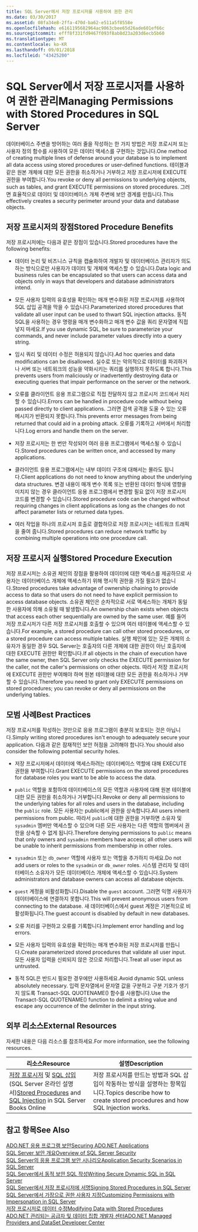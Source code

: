 ```yaml
---
title: SQL Server에서 저장 프로시저를 사용하여 권한 관리
ms.date: 03/30/2017
ms.assetid: 08fa34e8-2ffa-470d-ba62-e511a5f8558e
ms.openlocfilehash: e6161195682964ac9063cbee65d26ade601ef66c
ms.sourcegitcommit: efff8f331fd9467f093f8ab8d23a203d6ecb5b60
ms.translationtype: MT
ms.contentlocale: ko-KR
ms.lasthandoff: 09/01/2018
ms.locfileid: "43425200"
---
```

# <a name="managing-permissions-with-stored-procedures-in-sql-server"></a><span data-ttu-id="77e55-102">SQL Server에서 저장 프로시저를 사용하여 권한 관리</span><span class="sxs-lookup"><span data-stu-id="77e55-102">Managing Permissions with Stored Procedures in SQL Server</span></span>
<span data-ttu-id="77e55-103">데이터베이스 주변을 방어하는 여러 줄을 작성하는 한 가지 방법은 저장 프로시저 또는 사용자 정의 함수를 사용하여 모든 데이터 액세스를 구현하는 것입니다.</span><span class="sxs-lookup"><span data-stu-id="77e55-103">One method of creating multiple lines of defense around your database is to implement all data access using stored procedures or user-defined functions.</span></span> <span data-ttu-id="77e55-104">테이블과 같은 원본 개체에 대한 모든 권한을 취소하거나 거부하고 저장 프로시저에 EXECUTE 권한을 부여합니다.</span><span class="sxs-lookup"><span data-stu-id="77e55-104">You revoke or deny all permissions to underlying objects, such as tables, and grant EXECUTE permissions on stored procedures.</span></span> <span data-ttu-id="77e55-105">그러면 효율적으로 데이터 및 데이터베이스 개체 주변에 보안 경계를 만듭니다.</span><span class="sxs-lookup"><span data-stu-id="77e55-105">This effectively creates a security perimeter around your data and database objects.</span></span>  
  
## <a name="stored-procedure-benefits"></a><span data-ttu-id="77e55-106">저장 프로시저의 장점</span><span class="sxs-lookup"><span data-stu-id="77e55-106">Stored Procedure Benefits</span></span>  
 <span data-ttu-id="77e55-107">저장 프로시저에는 다음과 같은 장점이 있습니다.</span><span class="sxs-lookup"><span data-stu-id="77e55-107">Stored procedures have the following benefits:</span></span>  
  
-   <span data-ttu-id="77e55-108">데이터 논리 및 비즈니스 규칙을 캡슐화하여 개발자 및 데이터베이스 관리자가 의도하는 방식으로만 사용자가 데이터 및 개체에 액세스할 수 있습니다.</span><span class="sxs-lookup"><span data-stu-id="77e55-108">Data logic and business rules can be encapsulated so that users can access data and objects only in ways that developers and database administrators intend.</span></span>  
  
-   <span data-ttu-id="77e55-109">모든 사용자 입력의 유효성을 확인하는 매개 변수화된 저장 프로시저를 사용하여 SQL 삽입 공격을 막을 수 있습니다.</span><span class="sxs-lookup"><span data-stu-id="77e55-109">Parameterized stored procedures that validate all user input can be used to thwart SQL injection attacks.</span></span> <span data-ttu-id="77e55-110">동적 SQL을 사용하는 경우 명령을 매개 변수화하고 매개 변수 값을 쿼리 문자열에 직접 넣지 마세요.</span><span class="sxs-lookup"><span data-stu-id="77e55-110">If you use dynamic SQL, be sure to parameterize your commands, and never include parameter values directly into a query string.</span></span>  
  
-   <span data-ttu-id="77e55-111">임시 쿼리 및 데이터 수정은 허용되지 않습니다.</span><span class="sxs-lookup"><span data-stu-id="77e55-111">Ad hoc queries and data modifications can be disallowed.</span></span> <span data-ttu-id="77e55-112">실수로 또는 악의적으로 데이터를 파괴하거나 서버 또는 네트워크의 성능을 약화시키는 쿼리를 실행하지 못하도록 합니다.</span><span class="sxs-lookup"><span data-stu-id="77e55-112">This prevents users from maliciously or inadvertently destroying data or executing queries that impair performance on the server or the network.</span></span>  
  
-   <span data-ttu-id="77e55-113">오류를 클라이언트 응용 프로그램으로 직접 전달하지 않고 프로시저 코드에서 처리할 수 있습니다.</span><span class="sxs-lookup"><span data-stu-id="77e55-113">Errors can be handled in procedure code without being passed directly to client applications.</span></span> <span data-ttu-id="77e55-114">그러면 검색 공격을 도울 수 있는 오류 메시지가 반환되지 못합니다.</span><span class="sxs-lookup"><span data-stu-id="77e55-114">This prevents error messages from being returned that could aid in a probing attack.</span></span> <span data-ttu-id="77e55-115">오류를 기록하고 서버에서 처리합니다.</span><span class="sxs-lookup"><span data-stu-id="77e55-115">Log errors and handle them on the server.</span></span>  
  
-   <span data-ttu-id="77e55-116">저장 프로시저는 한 번만 작성되어 여러 응용 프로그램에서 액세스될 수 있습니다.</span><span class="sxs-lookup"><span data-stu-id="77e55-116">Stored procedures can be written once, and accessed by many applications.</span></span>  
  
-   <span data-ttu-id="77e55-117">클라이언트 응용 프로그램에서는 내부 데이터 구조에 대해서는 몰라도 됩니다.</span><span class="sxs-lookup"><span data-stu-id="77e55-117">Client applications do not need to know anything about the underlying data structures.</span></span> <span data-ttu-id="77e55-118">변경 내용이 매개 변수 목록 또는 반환된 데이터 형식에 영향을 미치지 않는 경우 클라이언트 응용 프로그램에서 변경할 필요 없이 저장 프로시저 코드를 변경할 수 있습니다.</span><span class="sxs-lookup"><span data-stu-id="77e55-118">Stored procedure code can be changed without requiring changes in client applications as long as the changes do not affect parameter lists or returned data types.</span></span>  
  
-   <span data-ttu-id="77e55-119">여러 작업을 하나의 프로시저 호출로 결합하므로 저장 프로시저는 네트워크 트래픽을 줄여 줍니다.</span><span class="sxs-lookup"><span data-stu-id="77e55-119">Stored procedures can reduce network traffic by combining multiple operations into one procedure call.</span></span>  
  
## <a name="stored-procedure-execution"></a><span data-ttu-id="77e55-120">저장 프로시저 실행</span><span class="sxs-lookup"><span data-stu-id="77e55-120">Stored Procedure Execution</span></span>  
 <span data-ttu-id="77e55-121">저장 프로시저는 소유권 체인의 장점을 활용하여 데이터에 대한 액세스를 제공하므로 사용자는 데이터베이스 개체에 액세스하기 위해 명시적 권한을 가질 필요가 없습니다.</span><span class="sxs-lookup"><span data-stu-id="77e55-121">Stored procedures take advantage of ownership chaining to provide access to data so that users do not need to have explicit permission to access database objects.</span></span> <span data-ttu-id="77e55-122">소유권 체인은 순차적으로 서로 액세스하는 개체가 동일한 사용자에 의해 소유될 때 발생합니다.</span><span class="sxs-lookup"><span data-stu-id="77e55-122">An ownership chain exists when objects that access each other sequentially are owned by the same user.</span></span> <span data-ttu-id="77e55-123">예를 들어 저장 프로시저가 다른 저장 프로시저를 호출할 수 있으며 여러 테이블에 액세스할 수 있습니다.</span><span class="sxs-lookup"><span data-stu-id="77e55-123">For example, a stored procedure can call other stored procedures, or a stored procedure can access multiple tables.</span></span> <span data-ttu-id="77e55-124">실행 체인에 있는 모든 개체의 소유자가 동일한 경우 SQL Server는 호출자의 다른 개체에 대한 권한이 아닌 호출자에 대한 EXECUTE 권한만 확인합니다.</span><span class="sxs-lookup"><span data-stu-id="77e55-124">If all objects in the chain of execution have the same owner, then SQL Server only checks the EXECUTE permission for the caller, not the caller's permissions on other objects.</span></span> <span data-ttu-id="77e55-125">따라서 저장 프로시저에 EXECUTE 권한만 부여해야 하며 원본 테이블에 대한 모든 권한을 취소하거나 거부할 수 있습니다.</span><span class="sxs-lookup"><span data-stu-id="77e55-125">Therefore you need to grant only EXECUTE permissions on stored procedures; you can revoke or deny all permissions on the underlying tables.</span></span>  
  
## <a name="best-practices"></a><span data-ttu-id="77e55-126">모범 사례</span><span class="sxs-lookup"><span data-stu-id="77e55-126">Best Practices</span></span>  
 <span data-ttu-id="77e55-127">저장 프로시저를 작성하는 것만으로 응용 프로그램이 충분히 보호되는 것은 아닙니다.</span><span class="sxs-lookup"><span data-stu-id="77e55-127">Simply writing stored procedures isn't enough to adequately secure your application.</span></span> <span data-ttu-id="77e55-128">다음과 같은 잠재적인 보안 허점을 고려해야 합니다.</span><span class="sxs-lookup"><span data-stu-id="77e55-128">You should also consider the following potential security holes.</span></span>  
  
-   <span data-ttu-id="77e55-129">저장 프로시저에서 데이터에 액세스하려는 데이터베이스 역할에 대해 EXECUTE 권한을 부여합니다.</span><span class="sxs-lookup"><span data-stu-id="77e55-129">Grant EXECUTE permissions on the stored procedures for database roles you want to be able to access the data.</span></span>  
  
-   <span data-ttu-id="77e55-130">`public` 역할을 포함하여 데이터베이스의 모든 역할과 사용자에 대해 원본 테이블에 대한 모든 권한을 취소하거나 거부합니다.</span><span class="sxs-lookup"><span data-stu-id="77e55-130">Revoke or deny all permissions to the underlying tables for all roles and users in the database, including the `public` role.</span></span> <span data-ttu-id="77e55-131">모든 사용자는 public에서 권한을 상속합니다.</span><span class="sxs-lookup"><span data-stu-id="77e55-131">All users inherit permissions from public.</span></span> <span data-ttu-id="77e55-132">따라서 `public`에 대한 권한을 거부하면 소유자 및 `sysadmin` 멤버만 액세스할 수 있으며 다른 모든 사용자는 다른 역할의 멤버에서 권한을 상속할 수 없게 됩니다.</span><span class="sxs-lookup"><span data-stu-id="77e55-132">Therefore denying permissions to `public` means that only owners and `sysadmin` members have access; all other users will be unable to inherit permissions from membership in other roles.</span></span>  
  
-   <span data-ttu-id="77e55-133">`sysadmin` 또는 `db_owner` 역할에 사용자 또는 역할을 추가하지 마세요.</span><span class="sxs-lookup"><span data-stu-id="77e55-133">Do not add users or roles to the `sysadmin` or `db_owner` roles.</span></span> <span data-ttu-id="77e55-134">시스템 관리자 및 데이터베이스 소유자가 모든 데이터베이스 개체에 액세스할 수 있습니다.</span><span class="sxs-lookup"><span data-stu-id="77e55-134">System administrators and database owners can access all database objects.</span></span>  
  
-   <span data-ttu-id="77e55-135">`guest` 계정을 비활성화합니다.</span><span class="sxs-lookup"><span data-stu-id="77e55-135">Disable the `guest` account.</span></span> <span data-ttu-id="77e55-136">그러면 익명 사용자가 데이터베이스에 연결하지 못합니다.</span><span class="sxs-lookup"><span data-stu-id="77e55-136">This will prevent anonymous users from connecting to the database.</span></span> <span data-ttu-id="77e55-137">새 데이터베이스에서 guest 계정은 기본적으로 비활성화됩니다.</span><span class="sxs-lookup"><span data-stu-id="77e55-137">The guest account is disabled by default in new databases.</span></span>  
  
-   <span data-ttu-id="77e55-138">오류 처리를 구현하고 오류를 기록합니다.</span><span class="sxs-lookup"><span data-stu-id="77e55-138">Implement error handling and log errors.</span></span>  
  
-   <span data-ttu-id="77e55-139">모든 사용자 입력의 유효성을 확인하는 매개 변수화된 저장 프로시저를 만듭니다.</span><span class="sxs-lookup"><span data-stu-id="77e55-139">Create parameterized stored procedures that validate all user input.</span></span> <span data-ttu-id="77e55-140">모든 사용자 입력을 신뢰되지 않은 것으로 처리합니다.</span><span class="sxs-lookup"><span data-stu-id="77e55-140">Treat all user input as untrusted.</span></span>  
  
-   <span data-ttu-id="77e55-141">동적 SQL은 반드시 필요한 경우에만 사용하세요.</span><span class="sxs-lookup"><span data-stu-id="77e55-141">Avoid dynamic SQL unless absolutely necessary.</span></span> <span data-ttu-id="77e55-142">입력 문자열에서 문자열 값을 구분하고 구분 기호가 생기지 않도록 Transact-SQL QUOTENAME() 함수를 사용합니다.</span><span class="sxs-lookup"><span data-stu-id="77e55-142">Use the Transact-SQL QUOTENAME() function to delimit a string value and escape any occurrence of the delimiter in the input string.</span></span>  
  
## <a name="external-resources"></a><span data-ttu-id="77e55-143">외부 리소스</span><span class="sxs-lookup"><span data-stu-id="77e55-143">External Resources</span></span>  
 <span data-ttu-id="77e55-144">자세한 내용은 다음 리소스를 참조하세요.</span><span class="sxs-lookup"><span data-stu-id="77e55-144">For more information, see the following resources.</span></span>  
  
|<span data-ttu-id="77e55-145">리소스</span><span class="sxs-lookup"><span data-stu-id="77e55-145">Resource</span></span>|<span data-ttu-id="77e55-146">설명</span><span class="sxs-lookup"><span data-stu-id="77e55-146">Description</span></span>|  
|--------------|-----------------|  
|<span data-ttu-id="77e55-147">[저장 프로시저](/sql/relational-databases/stored-procedures/stored-procedures-database-engine) 및 [SQL 삽입](https://go.microsoft.com/fwlink/?LinkId=98234)(SQL Server 온라인 설명서)</span><span class="sxs-lookup"><span data-stu-id="77e55-147">[Stored Procedures](/sql/relational-databases/stored-procedures/stored-procedures-database-engine) and [SQL Injection](https://go.microsoft.com/fwlink/?LinkId=98234) in SQL Server Books Online</span></span>|<span data-ttu-id="77e55-148">저장 프로시저를 만드는 방법과 SQL 삽입이 작동하는 방식을 설명하는 항목입니다.</span><span class="sxs-lookup"><span data-stu-id="77e55-148">Topics describe how to create stored procedures and how SQL Injection works.</span></span>|  
  
## <a name="see-also"></a><span data-ttu-id="77e55-149">참고 항목</span><span class="sxs-lookup"><span data-stu-id="77e55-149">See Also</span></span>  
 [<span data-ttu-id="77e55-150">ADO.NET 응용 프로그램 보안</span><span class="sxs-lookup"><span data-stu-id="77e55-150">Securing ADO.NET Applications</span></span>](../../../../../docs/framework/data/adonet/securing-ado-net-applications.md)  
 [<span data-ttu-id="77e55-151">SQL Server 보안 개요</span><span class="sxs-lookup"><span data-stu-id="77e55-151">Overview of SQL Server Security</span></span>](../../../../../docs/framework/data/adonet/sql/overview-of-sql-server-security.md)  
 [<span data-ttu-id="77e55-152">SQL Server의 응용 프로그램 보안 시나리오</span><span class="sxs-lookup"><span data-stu-id="77e55-152">Application Security Scenarios in SQL Server</span></span>](../../../../../docs/framework/data/adonet/sql/application-security-scenarios-in-sql-server.md)  
 [<span data-ttu-id="77e55-153">SQL Server에서 동적 보안 SQL 작성</span><span class="sxs-lookup"><span data-stu-id="77e55-153">Writing Secure Dynamic SQL in SQL Server</span></span>](../../../../../docs/framework/data/adonet/sql/writing-secure-dynamic-sql-in-sql-server.md)  
 [<span data-ttu-id="77e55-154">SQL Server에서 저장 프로시저에 서명</span><span class="sxs-lookup"><span data-stu-id="77e55-154">Signing Stored Procedures in SQL Server</span></span>](../../../../../docs/framework/data/adonet/sql/signing-stored-procedures-in-sql-server.md)  
 [<span data-ttu-id="77e55-155">SQL Server에서 가장으로 권한 사용자 지정</span><span class="sxs-lookup"><span data-stu-id="77e55-155">Customizing Permissions with Impersonation in SQL Server</span></span>](../../../../../docs/framework/data/adonet/sql/customizing-permissions-with-impersonation-in-sql-server.md)  
 [<span data-ttu-id="77e55-156">저장 프로시저로 데이터 수정</span><span class="sxs-lookup"><span data-stu-id="77e55-156">Modifying Data with Stored Procedures</span></span>](../../../../../docs/framework/data/adonet/modifying-data-with-stored-procedures.md)  
 [<span data-ttu-id="77e55-157">ADO.NET 관리되는 공급자 및 데이터 집합 개발자 센터</span><span class="sxs-lookup"><span data-stu-id="77e55-157">ADO.NET Managed Providers and DataSet Developer Center</span></span>](https://go.microsoft.com/fwlink/?LinkId=217917)
